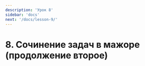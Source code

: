 ```yaml
---
description: 'Урок 8'
sidebar: 'docs'
next: '/docs/lesson-9/'
---
```


# 8. Сочинение задач в мажоре (продолжение второе)

